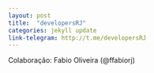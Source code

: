 ```yaml
---
layout: post
title:  "developersRJ"
categories: jekyll update
link-telegram: http://t.me/developersRJ
---
```

Colaboração: Fabio Oliveira (@ffabiorj)
